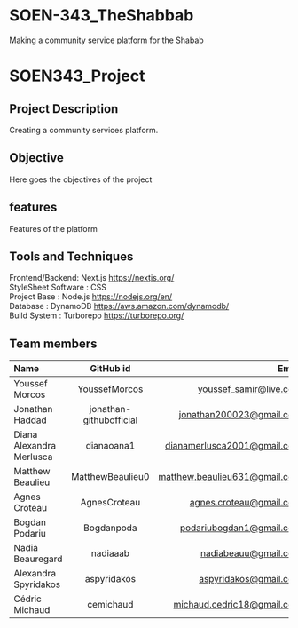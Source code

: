 # SOEN-343_TheShabbab
Making a community service platform for the Shabab
# SOEN343_Project

## Project Description
Creating a community services platform.

## Objective
Here goes the objectives of the project

## features
Features of the platform

## Tools and Techniques
Frontend/Backend: Next.js https://nextjs.org/ <br />
StyleSheet Software : CSS<br />
Project Base : Node.js https://nodejs.org/en/ <br />
Database : DynamoDB https://aws.amazon.com/dynamodb/ <br />
Build System : Turborepo https://turborepo.org/ <br />

## Team members

| Name                     |      GitHub id   |                         Email |
| :----------------------- | :--------------: | ----------------------------: |
|          Youssef Morcos |  YoussefMorcos   | youssef_samir@live.com  | 
|    Jonathan Haddad            |  jonathan-githubofficial    |    jonathan200023@gmail.com   |
| Diana Alexandra Merlusca |    dianaoana1    |   dianamerlusca2001@gmail.com |
| Matthew Beaulieu         | MatthewBeaulieu0 | matthew.beaulieu631@gmail.com |
|    Agnes Croteau            |   AgnesCroteau      |    agnes.croteau@gmail.com   |
|    Bogdan Podariu         |   Bogdanpoda     |    podariubogdan1@gmail.com        |
|    Nadia Beauregard      |   nadiaaab       |      nadiabeauu@gmail.com    |
|    Alexandra Spyridakos |    aspyridakos      | aspyridakos@gmail.com      |
|    Cédric Michaud         |  cemichaud       | michaud.cedric18@gmail.com
